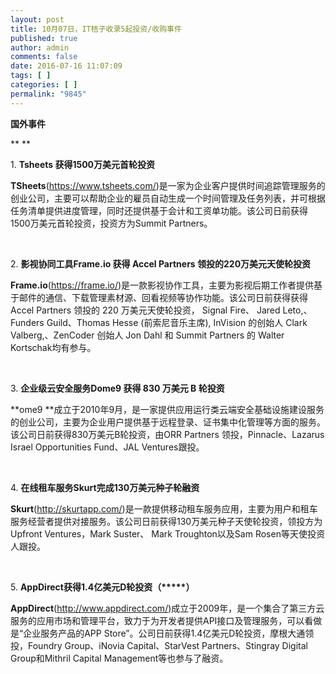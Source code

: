 ```yaml
---
layout: post
title: 10月07日，IT桔子收录5起投资/收购事件
published: true
author: admin
comments: false
date: 2016-07-16 11:07:09
tags: [ ]
categories: [ ]
permalink: "9845"
---
```

**国外事件**

** **

1. **Tsheets 获得1500万美元首轮投资**

**TSheets**(https://www.tsheets.com/)是一家为企业客户提供时间追踪管理服务的创业公司，主要可以帮助企业的雇员自动生成一个时间管理及任务列表，并可根据任务清单提供进度管理，同时还提供基于会计和工资单功能。该公司日前获得1500万美元首轮投资，投资方为Summit Partners。

&nbsp;

2. **影视协同工具Frame.io 获得 Accel Partners 领投的220万美元天使轮投资**

**Frame.io**(https://frame.io/)是一款影视协作工具，主要为影视后期工作者提供基于邮件的通信、下载管理素材源、回看视频等协作功能。该公司日前获得获得 Accel Partners 领投的 220 万美元天使轮投资， Signal Fire、 Jared Leto,、Funders Guild、Thomas Hesse (前索尼音乐主席), InVision 的创始人 Clark Valberg,、ZenCoder 创始人 Jon Dahl 和 Summit Partners 的 Walter Kortschak均有参与。

&nbsp;

3. **企业级云安全服务Dome9 获得 830 万美元 B 轮投资**

**ome9 **成立于2010年9月，是一家提供应用运行类云端安全基础设施建设服务的创业公司，主要为企业用户提供基于远程登录、证书集中化管理等方面的服务。该公司日前获得830万美元B轮投资，由ORR Partners 领投，Pinnacle、Lazarus Israel Opportunities Fund、JAL Ventures跟投。

&nbsp;

4. **在线租车服务Skurt完成130万美元种子轮融资**

**Skurt**(http://skurtapp.com/)是一款提供移动租车服务应用，主要为用户和租车服务经营者提供对接服务。该公司日前获得130万美元种子天使轮投资，领投方为Upfront Ventures，Mark Suster、 Mark Troughton以及Sam Rosen等天使投资人跟投。

&nbsp;

5. **AppDirect获得1.4亿美元D轮投资（\*****）**

**AppDirect**(http://www.appdirect.com/)成立于2009年，是一个集合了第三方云服务的应用市场和管理平台，致力于为开发者提供API接口及管理服务，可以看做是“企业服务产品的APP Store”。公司日前获得1.4亿美元D轮投资，摩根大通领投，Foundry Group、iNovia Capital、StarVest Partners、Stingray Digital Group和Mithril Capital Management等也参与了融资。

&nbsp;

&nbsp;
